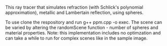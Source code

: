 This ray tracer that simulates refraction (with Schlick's polynomial approximation), metallic and Lambertain reflection, using spheres.

To use clone the respository and run g++ ppm.cpp -o exec. The scene can be varied by altering the randomScene function - number of spheres and material properties. Note: this implementation includes no optimzation and can take a while to run for complex scenes like in the sample image.
